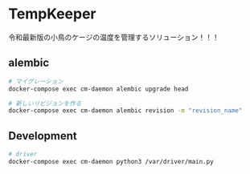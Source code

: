 # TempKeeper

令和最新版の小鳥のケージの温度を管理するソリューション！！！


## alembic

```bash
# マイグレーション
docker-compose exec cm-daemon alembic upgrade head

# 新しいリビジョンを作る
docker-compose exec cm-daemon alembic revision -m "revision_name"
```

## Development

```bash
# driver
docker-compose exec cm-daemon python3 /var/driver/main.py
```
